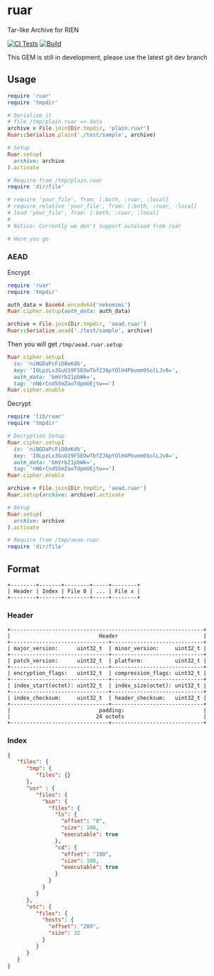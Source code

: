 # ruar

Tar-like Archive for RIEN

[![CI Tests](https://github.com/DarkKowalski/ruar/workflows/CI%20Tests/badge.svg)](https://github.com/DarkKowalski/ruar/actions?query=workflow%3A%22CI+Tests%22)
[![Build](https://github.com/DarkKowalski/ruar/workflows/Build/badge.svg)](https://github.com/DarkKowalski/ruar/actions?query=workflow%3ABuild)

This GEM is still in development, please use the latest git dev branch

## Usage

```ruby
require 'ruar'
require 'tmpdir'

# Serialize it
# file /tmp/plain.ruar => data
archive = File.join(Dir.tmpdir, 'plain.ruar')
Ruar::Serialize.plain('./test/sample', archive)

# Setup
Ruar.setup(
  archive: archive
).activate

# Require from /tmp/plain.ruar
require 'dir/file'

# require 'your_file', from: [:both, :ruar, :local]
# require_relative 'your_file', from: [:both, :ruar, :local]
# load 'your_file', from: [:both, :ruar, :local]
#
# Notice: Currently we don't support autoload from ruar

# Here you go
```

### AEAD

Encrypt

```ruby
require 'ruar'
require 'tmpdir'

auth_data = Base64.encode64('nekomimi')
Ruar.cipher.setup(auth_data: auth_data)

archive = File.join(Dir.tmpdir, 'aead.ruar')
Ruar::Serialize.aead('./test/sample', archive)
```

Then you will get `/tmp/aead.ruar.setup`

```ruby
Ruar.cipher.setup(
  iv: 'niNGDaPcFiD8eKdb',
  key: 'I0LpzLx3GuU19F5EOwTbfZJ6pYOlH4Pbumm9SolLJv8=',
  auth_data: 'bmVrb21pbWk=',
  tag: 'nN6rCnd5SmZaoTdpmUEjtw==')
Ruar.cipher.enable
```

Decrypt

```ruby
require 'lib/ruar'
require 'tmpdir'

# Decryption Setup
Ruar.cipher.setup(
  iv: 'niNGDaPcFiD8eKdb',
  key: 'I0LpzLx3GuU19F5EOwTbfZJ6pYOlH4Pbumm9SolLJv8=',
  auth_data: 'bmVrb21pbWk=',
  tag: 'nN6rCnd5SmZaoTdpmUEjtw==')
Ruar.cipher.enable

archive = File.join(Dir.tmpdir, 'aead.ruar')
Ruar.setup(archive: archive).activate

# Setup
Ruar.setup(
  archive: archive
).activate

# Require from /tmp/aeae.ruar
require 'dir/file'
```
## Format

```
+--------+-------+--------+-----+--------+
| Header | Index | File 0 | ... | File x |
+--------+-------+--------+-----+--------+
```

### Header

```
+-------------------------------------------------------------+
|                            Header                           |
+-------------------------------+-----------------------------+
| major_version:      uint32_t  | minor_version:     uint32_t |
+-------------------------------+-----------------------------+
| patch_version:      uint32_t  | platform:          uint32_t |
+-------------------------------+-----------------------------+
| encryption_flags:   uint32_t  | compression_flags: uint32_t |
+-------------------------------+-----------------------------+
| index_start(octet): uint32_t  | index_size(octet): unit32_t |
+-------------------------------+-----------------------------+
| index_checksum:     uint32_t  | header_checksum:   uint32_t |
+-------------------------------+-----------------------------+
|                            padding:                         |
|                           24 octets                         |
+-------------------------------+-----------------------------+
```

### Index

```json
{
   "files": {
      "tmp": {
         "files": {}
      },
      "usr" : {
         "files": {
           "bin": {
             "files": {
               "ls": {
                 "offset": "0",
                 "size": 100,
                 "executable": true
               },
               "cd": {
                 "offset": "100",
                 "size": 100,
                 "executable": true
               }
             }
           }
         }
      },
      "etc": {
         "files": {
           "hosts": {
             "offset": "200",
             "size": 32
           }
         }
      }
   }
}
```
